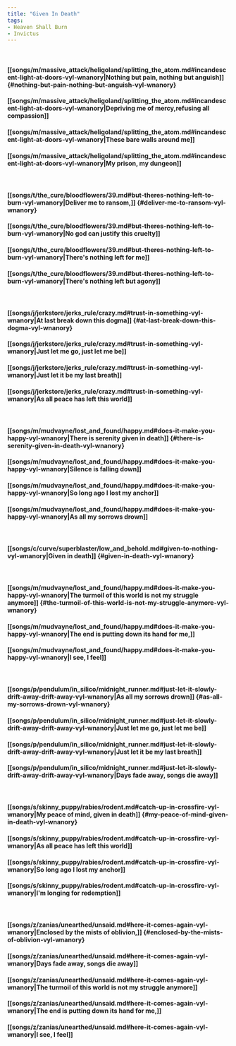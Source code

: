 ```yaml
---
title: "Given In Death"
tags:
- Heaven Shall Burn
- Invictus
---
```

&nbsp;
#### [[songs/m/massive_attack/heligoland/splitting_the_atom.md#incandescent-light-at-doors-vyl-wnanory|Nothing but pain, nothing but anguish]] {#nothing-but-pain-nothing-but-anguish-vyl-wnanory}
#### [[songs/m/massive_attack/heligoland/splitting_the_atom.md#incandescent-light-at-doors-vyl-wnanory|Depriving me of mercy,refusing all compassion]]
#### [[songs/m/massive_attack/heligoland/splitting_the_atom.md#incandescent-light-at-doors-vyl-wnanory|These bare walls around me]]
#### [[songs/m/massive_attack/heligoland/splitting_the_atom.md#incandescent-light-at-doors-vyl-wnanory|My prison, my dungeon]]
&nbsp;
#### [[songs/t/the_cure/bloodflowers/39.md#but-theres-nothing-left-to-burn-vyl-wnanory|Deliver me to ransom,]] {#deliver-me-to-ransom-vyl-wnanory}
#### [[songs/t/the_cure/bloodflowers/39.md#but-theres-nothing-left-to-burn-vyl-wnanory|No god can justify this cruelty]]
#### [[songs/t/the_cure/bloodflowers/39.md#but-theres-nothing-left-to-burn-vyl-wnanory|There's nothing left for me]]
#### [[songs/t/the_cure/bloodflowers/39.md#but-theres-nothing-left-to-burn-vyl-wnanory|There's nothing left but agony]]
&nbsp;
#### [[songs/j/jerkstore/jerks_rule/crazy.md#trust-in-something-vyl-wnanory|At last break down this dogma]] {#at-last-break-down-this-dogma-vyl-wnanory}
#### [[songs/j/jerkstore/jerks_rule/crazy.md#trust-in-something-vyl-wnanory|Just let me go, just let me be]]
#### [[songs/j/jerkstore/jerks_rule/crazy.md#trust-in-something-vyl-wnanory|Just let it be my last breath]]
#### [[songs/j/jerkstore/jerks_rule/crazy.md#trust-in-something-vyl-wnanory|As all peace has left this world]]
&nbsp;
#### [[songs/m/mudvayne/lost_and_found/happy.md#does-it-make-you-happy-vyl-wnanory|There is serenity given in death]] {#there-is-serenity-given-in-death-vyl-wnanory}
#### [[songs/m/mudvayne/lost_and_found/happy.md#does-it-make-you-happy-vyl-wnanory|Silence is falling down]]
#### [[songs/m/mudvayne/lost_and_found/happy.md#does-it-make-you-happy-vyl-wnanory|So long ago I lost my anchor]]
#### [[songs/m/mudvayne/lost_and_found/happy.md#does-it-make-you-happy-vyl-wnanory|As all my sorrows drown]]
&nbsp;
#### [[songs/c/curve/superblaster/low_and_behold.md#given-to-nothing-vyl-wnanory|Given in death]] {#given-in-death-vyl-wnanory}
&nbsp;
#### [[songs/m/mudvayne/lost_and_found/happy.md#does-it-make-you-happy-vyl-wnanory|The turmoil of this world is not my struggle anymore]] {#the-turmoil-of-this-world-is-not-my-struggle-anymore-vyl-wnanory}
#### [[songs/m/mudvayne/lost_and_found/happy.md#does-it-make-you-happy-vyl-wnanory|The end is putting down its hand for me,]]
#### [[songs/m/mudvayne/lost_and_found/happy.md#does-it-make-you-happy-vyl-wnanory|I see, I feel]]
&nbsp;
#### [[songs/p/pendulum/in_silico/midnight_runner.md#just-let-it-slowly-drift-away-drift-away-vyl-wnanory|As all my sorrows drown]] {#as-all-my-sorrows-drown-vyl-wnanory}
#### [[songs/p/pendulum/in_silico/midnight_runner.md#just-let-it-slowly-drift-away-drift-away-vyl-wnanory|Just let me go, just let me be]]
#### [[songs/p/pendulum/in_silico/midnight_runner.md#just-let-it-slowly-drift-away-drift-away-vyl-wnanory|Just let it be my last breath]]
#### [[songs/p/pendulum/in_silico/midnight_runner.md#just-let-it-slowly-drift-away-drift-away-vyl-wnanory|Days fade away, songs die away]]
&nbsp;
#### [[songs/s/skinny_puppy/rabies/rodent.md#catch-up-in-crossfire-vyl-wnanory|My peace of mind, given in death]] {#my-peace-of-mind-given-in-death-vyl-wnanory}
#### [[songs/s/skinny_puppy/rabies/rodent.md#catch-up-in-crossfire-vyl-wnanory|As all peace has left this world]]
#### [[songs/s/skinny_puppy/rabies/rodent.md#catch-up-in-crossfire-vyl-wnanory|So long ago I lost my anchor]]
#### [[songs/s/skinny_puppy/rabies/rodent.md#catch-up-in-crossfire-vyl-wnanory|I'm longing for redemption]]
&nbsp;
#### [[songs/z/zanias/unearthed/unsaid.md#here-it-comes-again-vyl-wnanory|Enclosed by the mists of oblivion,]] {#enclosed-by-the-mists-of-oblivion-vyl-wnanory}
#### [[songs/z/zanias/unearthed/unsaid.md#here-it-comes-again-vyl-wnanory|Days fade away, songs die away]]
#### [[songs/z/zanias/unearthed/unsaid.md#here-it-comes-again-vyl-wnanory|The turmoil of this world is not my struggle anymore]]
#### [[songs/z/zanias/unearthed/unsaid.md#here-it-comes-again-vyl-wnanory|The end is putting down its hand for me,]]
#### [[songs/z/zanias/unearthed/unsaid.md#here-it-comes-again-vyl-wnanory|I see, I feel]]
